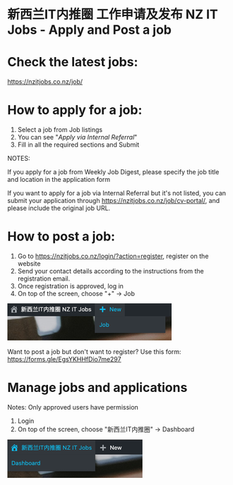 # 新西兰IT内推圈 工作申请及发布 NZ IT Jobs - Apply and Post a job

# Check the latest jobs:
https://nzitjobs.co.nz/job/

# How to apply for a job:
1. Select a job from Job listings 
2. You can see "*Apply via Internal Referral*"
3. Fill in all the required sections and Submit

NOTES: 

If you apply for a job from Weekly Job Digest, please specify the job title and location in the application form

If you want to apply for a job via Internal Referral but it's not listed, you can submit your application through https://nzitjobs.co.nz/job/cv-portal/, and please include the original job URL.


# How to post a job:
1. Go to https://nzitjobs.co.nz/login/?action=register, register on the website
2. Send your contact details according to the instructions from the registration email.
3. Once registration is approved, log in
4. On top of the screen, choose "+" -> Job

![alt text](post.png "post new job")

Want to post a job but don't want to register? Use this form: https://forms.gle/EgsYKHHfDio7me297

# Manage jobs and applications
Notes: Only approved users have permission
1. Login
2. On top of the screen, choose "新西兰IT内推圈" -> Dashboard

![alt text](dashboard.png "manage")
